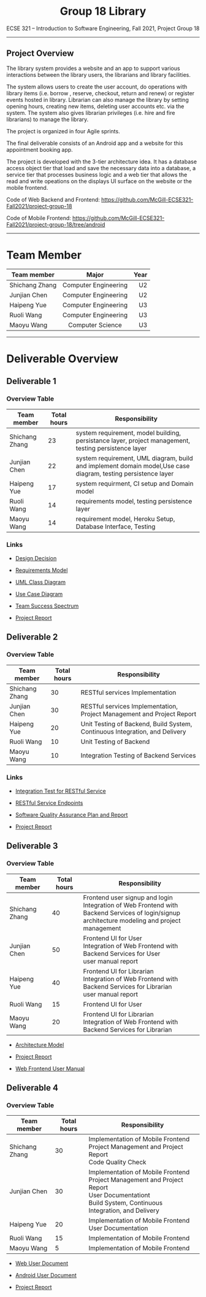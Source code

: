 # <center> Group 18 Library</center>

ECSE 321 – Introduction to Software Engineering, Fall 2021, Project Group 18

****

## Project Overview
The library system provides a website and an app to support various interactions between the library users, the librarians and library facilities.

The system allows users to create the user account, do operations with library items (i.e. borrow
, reserve, checkout, return and renew) or register events hosted in library. Librarian can also manage the library by setting opening hours, creating new items, deleting user accounts etc. via the system. The system also gives librarian privileges  (i.e. hire and fire librarians) to manage the library.

The project is organized in four Agile sprints. 

The final deliverable consists of an Android app and a website for this appointment booking app.

The project is developed with the 3-tier architecture idea. 
It has a database access object tier that load and save the necessary data into a database, 
a service tier that processes business logic and a web tier that 
allows the read and write opeations on the displays UI surface on the website or the mobile frontend.

Code of Web Backend and Frontend: https://github.com/McGill-ECSE321-Fall2021/project-group-18

Code of Mobile Frontend: https://github.com/McGill-ECSE321-Fall2021/project-group-18/tree/android


*********
# Team Member

| Team member | Major | Year |
|------------------ |:-------------:| -------------:| 
| Shichang Zhang    | Computer Engineering|U2 |
| Junjian Chen |  Computer Engineering|U2|
| Haipeng Yue   | Computer Engineering |U3| 
| Ruoli Wang   | Computer Engineering| U3|
| Maoyu Wang   | Computer Science|U3|


*******
# Deliverable Overview

## Deliverable 1

### Overview Table
| Team member | Total hours | Responsibility |
|------------------ |-------------| ---------------|
| Shichang Zhang    | 23| system requirement, model building, persistance layer, project management, testing persistence layer | 
| Junjian Chen |  22| system requirement, UML diagram, build and implement domain model,Use case diagram, testing persistence layer |
| Haipeng Yue   | 17 | system requirment, CI setup and Domain model |
| Ruoli Wang   | 14| requirements model, testing persistence layer |
| Maoyu Wang   | 14| requirement model, Heroku Setup, Database Interface, Testing|

### Links

* [Design Decision](https://github.com/McGill-ECSE321-Fall2021/project-group-18/wiki/Design-Decision)

* [Requirements Model](https://github.com/McGill-ECSE321-Fall2021/project-group-18/wiki/Requirements-Model)

* [UML Class Diagram](https://github.com/McGill-ECSE321-Fall2021/project-group-18/wiki/UML-Class-Diagram)

* [Use Case Diagram](https://github.com/McGill-ECSE321-Fall2021/project-group-18/wiki/Use-Case-Diagram)

* [Team Success Spectrum](https://github.com/McGill-ECSE321-Fall2021/project-group-18/wiki/Team-Success-Spectrum)

* [Project Report](https://github.com/McGill-ECSE321-Fall2021/project-group-18/wiki/Deliverable-1-Project-Report)

## Deliverable 2

### Overview Table
| Team member | Total hours | Responsibility |
|------------------ |-------------| ---------------|
| Shichang Zhang    | 30| RESTful services Implementation  | 
| Junjian Chen |  30| RESTful services Implementation, Project Management and Project Report|
| Haipeng Yue   | 20 | Unit Testing of Backend, Build System, Continuous Integration, and Delivery |
| Ruoli Wang   | 10| Unit Testing of Backend|
| Maoyu Wang   | 10| Integration Testing of Backend Services|

### Links
* [Integration Test for RESTful Service](https://docs.google.com/document/d/1lSx-DMLjLoDgCcSUHP4M7qu6JgFNrk7zfAgTlf0tNyA/edit?usp=sharing)

* [RESTful Service Endpoints](https://github.com/McGill-ECSE321-Fall2021/project-group-18/wiki/RESTful-Service-Endpoints)

* [Software Quality Assurance Plan and Report](https://github.com/McGill-ECSE321-Fall2021/project-group-18/wiki/Software-Quality-Assurance-Plan-and-Report)

* [Project Report](https://github.com/McGill-ECSE321-Fall2021/project-group-18/wiki/Deliverable-2-Project-Report)

## Deliverable 3

### Overview Table
| Team member | Total hours | Responsibility |
|------------------ |-------------| ---------------|
| Shichang Zhang    |40| Frontend user signup and login<br>Integration of Web Frontend with Backend Services of login/signup <br> architecture modeling and project management | 
| Junjian Chen | 50| Frontend UI for User<br>Integration of Web Frontend with Backend Services for User <br> user manual report|
| Haipeng Yue   | 40 | Frontend UI for Librarian<br>Integration of Web Frontend with Backend Services for Librarian <br> user manual report|
| Ruoli Wang   |15 | Frontend UI for User|
| Maoyu Wang   |20 | Frontend UI for Librarian<br>Integration of Web Frontend with Backend Services for Librarian|

* [Architecture Model](https://github.com/McGill-ECSE321-Fall2021/project-group-18/wiki/Architecture-Model)

* [Project Report](https://github.com/McGill-ECSE321-Fall2021/project-group-18/wiki/Deliverable-3-Project-Report)

* [Web Frontend User Manual](https://github.com/McGill-ECSE321-Fall2021/project-group-18/wiki/Web-Frontend-User-Manual)

## Deliverable 4

### Overview Table
| Team member | Total hours | Responsibility |
|------------------ |-------------| ---------------|
| Shichang Zhang    | 30| Implementation of Mobile Frontend<br>Project Management and Project Report<br>Code Quality Check| 
| Junjian Chen |  30| Implementation of Mobile Frontend<br>Project Management and Project Report<br>User Documentationt<br>Build System, Continuous Integration, and Delivery |
| Haipeng Yue   | 20 | Implementation of Mobile Frontend<br>User Documentation |
| Ruoli Wang   | 15| Implementation of Mobile Frontend|
| Maoyu Wang   | 5| Implementation of Mobile Frontend|

* [Web User Document](https://github.com/McGill-ECSE321-Fall2021/project-group-18/wiki/Web-User-Document)

* [Android User Document](https://github.com/McGill-ECSE321-Fall2021/project-group-18/wiki/Android-User-Document)

* [Project Report](https://github.com/McGill-ECSE321-Fall2021/project-group-18/wiki/Project-Report)








